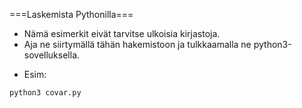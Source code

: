 ===Laskemista Pythonilla===

- Nämä esimerkit eivät tarvitse ulkoisia kirjastoja.
- Aja ne siirtymällä tähän hakemistoon ja tulkkaamalla ne python3-sovelluksella.

* Esim:

```
python3 covar.py
```